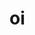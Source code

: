 

<!DOCTYPE html>
<html lang="pt-br">
<head>
    <meta charset="UTF-8">
    <meta name="viewport" content="width=device-width, initial-scale=1.0">
    
<link rel="stylesheet" href="editor.css">
</head>
<body>


<h1>oi</h1>



</body>
</html>

